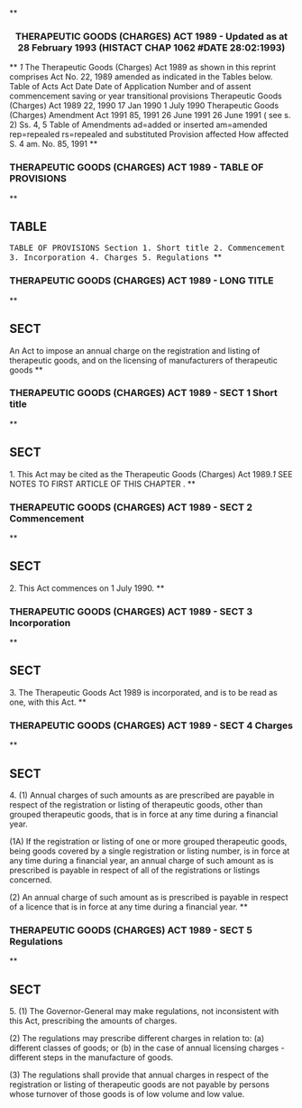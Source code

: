 **<b>

### <center><name>THERAPEUTIC GOODS (CHARGES) ACT 1989 - Updated as at 28 February 1993 (HISTACT CHAP 1062 #DATE 28:02:1993) </name></center>
</b>** *1* The Therapeutic Goods (Charges) Act 1989 as shown in this reprint comprises Act No. 22, 1989 amended as indicated in the Tables below.<lf>                                 Table of Acts<lf>     Act             Date          Date of           Application<lf>     Number and      of assent     commencement      saving or<lf>     year                                            transitional<lf>                                                     provisions<lf>     Therapeutic Goods (Charges) Act 1989<lf>     22, 1990        17 Jan 1990   1 July 1990<lf>     Therapeutic Goods (Charges) Amendment Act 1991<lf>     85, 1991        26 June 1991  26 June 1991 ( see s. 2)<lf>                                                     Ss. 4, 5<lf>                             Table of Amendments<lf>     ad=added or inserted am=amended rep=repealed rs=repealed and substituted<lf>     Provision affected   How affected<lf>     S. 4                 am. No. 85, 1991<lf> </lf></lf></lf></lf></lf></lf></lf></lf></lf></lf></lf></lf></lf></lf></lf>
**<b>

### <name>THERAPEUTIC GOODS (CHARGES) ACT 1989 - TABLE OF PROVISIONS </name>
</b>** 

## TABLE
<tables> <tt>                TABLE OF PROVISIONS<lf> Section<lf>     1\.    Short title<lf>     2\.    Commencement<lf>     3\.    Incorporation<lf>     4\.    Charges<lf>     5\.    Regulations<lf> </lf></lf></lf></lf></lf></lf></lf></tt></tables>
**<b>

### <name>THERAPEUTIC GOODS (CHARGES) ACT 1989 - LONG TITLE </name>
</b>** 

## SECT
<sect>    An Act to impose an annual charge on the registration and<lf>      listing of therapeutic goods, and on the licensing of<lf>              manufacturers of therapeutic goods<lf> </lf></lf></lf></sect>
**<b>

### <name>THERAPEUTIC GOODS (CHARGES) ACT 1989 - SECT 1 Short title </name>
</b>** 

## SECT
<sect>   1\. This Act may be cited as the Therapeutic Goods (Charges) Act 1989.*1* SEE NOTES TO FIRST ARTICLE OF THIS CHAPTER . </sect>
**<b>

### <name>THERAPEUTIC GOODS (CHARGES) ACT 1989 - SECT 2 Commencement </name>
</b>** 

## SECT
<sect>   2\. This Act commences on 1 July 1990\. </sect>
**<b>

### <name>THERAPEUTIC GOODS (CHARGES) ACT 1989 - SECT 3 Incorporation </name>
</b>** 

## SECT
<sect>   3\. The Therapeutic Goods Act 1989 is incorporated, and is to be read as one, with this Act. </sect>
**<b>

### <name>THERAPEUTIC GOODS (CHARGES) ACT 1989 - SECT 4 Charges </name>
</b>** 

## SECT
<sect>   4\. (1) Annual charges of such amounts as are prescribed are payable in respect of the registration or listing of therapeutic goods, other than grouped therapeutic goods, that is in force at any time during a financial year. 

  (1A) If the registration or listing of one or more grouped therapeutic goods, being goods covered by a single registration or listing number, is in force at any time during a financial year, an annual charge of such amount as is prescribed is payable in respect of all of the registrations or listings concerned. 

  (2) An annual charge of such amount as is prescribed is payable in respect of a licence that is in force at any time during a financial year. 
</sect>
**<b>

### <name>THERAPEUTIC GOODS (CHARGES) ACT 1989 - SECT 5 Regulations </name>
</b>** 

## SECT
<sect>   5\. (1) The Governor-General may make regulations, not inconsistent with this Act, prescribing the amounts of charges. 

  (2) The regulations may prescribe different charges in relation to:<lf>   (a) different classes of goods; or<lf>   (b) in the case of annual licensing charges - different steps in the manufacture of goods. <p>  (3) The regulations shall provide that annual charges in respect of the registration or listing of therapeutic goods are not payable by persons whose turnover of those goods is of low volume and low value. </p></lf></lf>
</sect>

